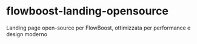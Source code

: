 # flowboost-landing-opensource
Landing page open-source per FlowBoost, ottimizzata per performance e design moderno



